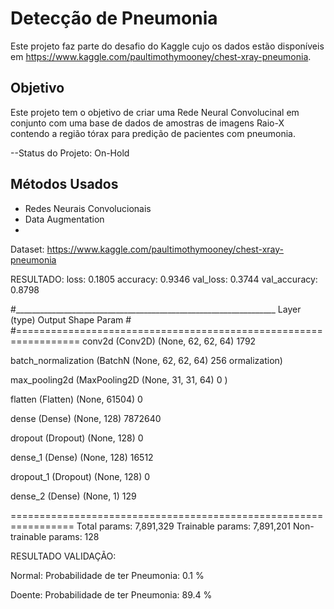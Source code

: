 
# Detecção de Pneumonia

Este projeto faz parte do desafio do Kaggle cujo os dados estão disponíveis em https://www.kaggle.com/paultimothymooney/chest-xray-pneumonia.

## Objetivo

Este projeto tem o objetivo de criar uma Rede Neural Convolucinal em conjunto com uma base de dados de amostras de imagens Raio-X contendo a região tórax para predição de pacientes com pneumonia.

--Status do Projeto: On-Hold

## Métodos Usados

* Redes Neurais Convolucionais
* Data Augmentation
* 













Dataset: https://www.kaggle.com/paultimothymooney/chest-xray-pneumonia

RESULTADO:
loss: 0.1805
accuracy: 0.9346
val_loss: 0.3744
val_accuracy: 0.8798

#_________________________________________________________________
 Layer (type)                Output Shape              Param #
#=================================================================
 conv2d (Conv2D)             (None, 62, 62, 64)        1792

 batch_normalization (BatchN  (None, 62, 62, 64)       256
 ormalization)

 max_pooling2d (MaxPooling2D  (None, 31, 31, 64)       0
 )

 flatten (Flatten)           (None, 61504)             0

 dense (Dense)               (None, 128)               7872640

 dropout (Dropout)           (None, 128)               0

 dense_1 (Dense)             (None, 128)               16512

 dropout_1 (Dropout)         (None, 128)               0

 dense_2 (Dense)             (None, 1)                 129

=================================================================
Total params: 7,891,329
Trainable params: 7,891,201
Non-trainable params: 128


RESULTADO VALIDAÇÃO:

Normal:
Probabilidade de ter Pneumonia: 0.1 %

Doente:
Probabilidade de ter Pneumonia: 89.4 %
